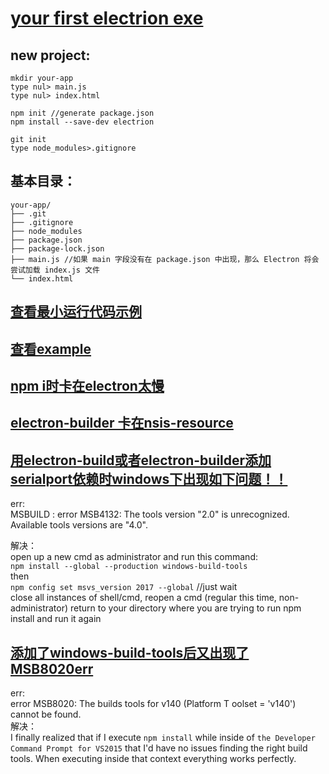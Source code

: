 # [your first electrion exe](https://electronjs.org/docs/tutorial/first-app#trying-this-example)
## new project:
```
mkdir your-app
type nul> main.js
type nul> index.html
```
```
npm init //generate package.json
npm install --save-dev electrion 
```
```
git init 
type node_modules>.gitignore
```
## 基本目录：
```
your-app/
├── .git
├── .gitignore
├── node_modules     
├── package.json 
├── package-lock.json  
├── main.js //如果 main 字段没有在 package.json 中出现，那么 Electron 将会尝试加载 index.js 文件
└── index.html   
```
## [查看最小运行代码示例](https://electronjs.org/docs/tutorial/first-app#trying-this-example)
## [查看example](https://github.com/electron/electron-quick-start)

## [npm i时卡在electron太慢](https://blog.csdn.net/qq_33699981/article/details/78516618)

## [electron-builder 卡在nsis-resource](https://segmentfault.com/q/1010000011726124/a-1020000011912627)

## [用electron-build或者electron-builder添加serialport依赖时windows下出现如下问题！！](https://github.com/chjj/pty.js/issues/60)
err:  
MSBUILD : error MSB4132: The tools version "2.0" is unrecognized. Available tools versions are "4.0".

解决：  
open up a new cmd as administrator and run this command:  
`npm install --global --production windows-build-tools`  
then  
`npm config set msvs_version 2017 --global`    //just wait  
close all instances of shell/cmd, reopen a cmd (regular this time, non-administrator) return to your directory where you are trying to run npm install and run it again

## [添加了windows-build-tools后又出现了MSB8020err](https://github.com/brianmcd/contextify/issues/210)
err:  
error MSB8020: The builds tools for v140 (Platform T oolset = 'v140') cannot be found.  
解决：  
I finally realized that if I execute `npm install` while inside of `the Developer Command Prompt for VS2015` that I'd have no issues finding the right build tools. When executing inside that context everything works perfectly.